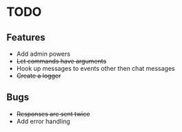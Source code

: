TODO
====

Features
---

* Add admin powers
* ~~Let commands have arguments~~
* Hook up messages to events other then chat messages
* ~~Create a logger~~

Bugs
---
* ~~Responses are sent twice~~
* Add error handling